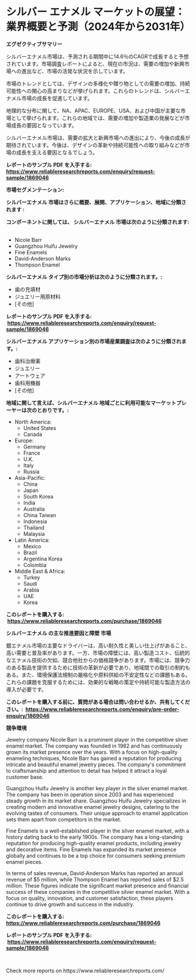 <p><h1>シルバー エナメル マーケットの展望：業界概要と予測（2024年から2031年）</h1></p><p><strong>エグゼクティブサマリー</strong></p>
<p><p>シルバーエナメル市場は、予測される期間中に14.6％のCAGRで成長すると予想されています。市場調査レポートによると、現在の市況は、需要の増加や新興市場への進出など、市場の活発な状況を示しています。</p><p>市場のトレンドとしては、デザインの多様化や贈り物としての需要の増加、持続可能性への関心の高まりなどが挙げられます。これらのトレンドは、シルバーエナメル市場の成長を促進しています。</p><p>地理的な分布に関して、NA、APAC、EUROPE、USA、および中国が主要な市場として挙げられます。これらの地域では、需要の増加や製造業の発展などが市場成長の要因となっています。</p><p>シルバーエナメル市場は、需要の拡大と新興市場への進出により、今後の成長が期待されています。今後は、デザインの革新や持続可能性への取り組みなどが市場の成長を支える要因となるでしょう。</p></p>
<p><strong>レポートのサンプル PDF を入手する: <a href="https://www.reliableresearchreports.com/enquiry/request-sample/1869046">https://www.reliableresearchreports.com/enquiry/request-sample/1869046</a></strong></p>
<p><strong>市場セグメンテーション:</strong></p>
<p><strong> シルバーエナメル 市場はさらに概要、展開、アプリケーション、地域に分類されます :</strong></p>
<p><strong>コンポーネントに関しては、 シルバーエナメル 市場は次のように分類されます: &nbsp;</strong></p>
<p><ul><li>Nicole Barr</li><li>Guangzhou Huifu Jewelry</li><li>Fine Enamels</li><li>David-Anderson Marks</li><li>Thompson Enamel</li></ul></p>
<p><strong> シルバーエナメル タイプ別の市場分析は次のように分類されます。:</strong></p>
<p><ul><li>歯の充填材</li><li>ジュエリー用原材料</li><li>[その他]</li></ul></p>
<p><strong>レポートのサンプル PDF を入手する: &nbsp;<a href="https://www.reliableresearchreports.com/enquiry/request-sample/1869046">https://www.reliableresearchreports.com/enquiry/request-sample/1869046</a></strong></p>
<p><strong> シルバーエナメル アプリケーション別の市場産業調査は次のように分類されます。:</strong></p>
<p><ul><li>歯科治療薬</li><li>ジュエリー</li><li>アートウェア</li><li>歯科用機器</li><li>[その他]</li></ul></p>
<p><strong>地域に関して言えば、シルバーエナメル 地域ごとに利用可能なマーケットプレーヤーは次のとおりです。:</strong></p>
<p><ul>
    <li>
        North America:
        <ul>
            <li>United States</li>
            <li>Canada</li>
        </ul>
    </li>
    <li>
        Europe:
        <ul>
            <li>Germany</li>
            <li>France</li>
            <li>U.K.</li>
            <li>Italy</li>
            <li>Russia</li>
        </ul>
    </li>
    <li>
        Asia-Pacific:
        <ul>
            <li>China</li>
            <li>Japan</li>
            <li>South Korea</li>
            <li>India</li>
            <li>Australia</li>
            <li>China Taiwan</li>
            <li>Indonesia</li>
            <li>Thailand</li>
            <li>Malaysia</li>
        </ul>
    </li>
    <li>
        Latin America:
        <ul>
            <li>Mexico</li>
            <li>Brazil</li>
            <li>Argentina Korea</li>
            <li>Colombia</li>
        </ul>
    </li>
    <li>
        Middle East & Africa:
        <ul>
            <li>Turkey</li>
            <li>Saudi</li>
            <li>Arabia</li>
            <li>UAE</li>
            <li>Korea</li>
        </ul>
    </li>
    </ul></p>
<p><strong>このレポートを購入する: &nbsp;<a href="https://www.reliableresearchreports.com/purchase/1869046">https://www.reliableresearchreports.com/purchase/1869046</a></strong></p>
<p><strong>シルバーエナメル の主な推進要因と障壁 市場</strong></p>
<p><p>銀エナメル市場の主要なドライバーは、高い耐久性と美しい仕上げがあること、高い需要と普及率があります。一方、市場の障壁には、高い製造コスト、伝統的なエナメル技術の欠如、競合他社からの価格競争があります。市場には、競争力のある製品を提供するために技術の革新が必要であり、地域間での取引の制約もある。また、環境保護法規制の厳格化や原料供給の不安定性などの課題もある。これらの課題を克服するためには、効果的な戦略の策定や持続可能な製造方法の導入が必要です。</p></p>
<p><strong>このレポートを購入する前に、質問がある場合は問い合わせるか、共有してください。:&nbsp; <a href="https://www.reliableresearchreports.com/enquiry/pre-order-enquiry/1869046">https://www.reliableresearchreports.com/enquiry/pre-order-enquiry/1869046</a></strong></p>
<p><strong>競争環境</strong></p>
<p><p>Jewelry company Nicole Barr is a prominent player in the competitive silver enamel market. The company was founded in 1982 and has continuously grown its market presence over the years. With a focus on high-quality enameling techniques, Nicole Barr has gained a reputation for producing intricate and beautiful enamel jewelry pieces. The company's commitment to craftsmanship and attention to detail has helped it attract a loyal customer base.</p><p>Guangzhou Huifu Jewelry is another key player in the silver enamel market. The company has been in operation since 2003 and has experienced steady growth in its market share. Guangzhou Huifu Jewelry specializes in creating modern and innovative enamel jewelry designs, catering to the evolving tastes of consumers. Their unique approach to enamel application sets them apart from competitors in the market.</p><p>Fine Enamels is a well-established player in the silver enamel market, with a history dating back to the early 1900s. The company has a long-standing reputation for producing high-quality enamel products, including jewelry and decorative items. Fine Enamels has expanded its market presence globally and continues to be a top choice for consumers seeking premium enamel pieces.</p><p>In terms of sales revenue, David-Anderson Marks has reported an annual revenue of $5 million, while Thompson Enamel has reported sales of $2.5 million. These figures indicate the significant market presence and financial success of these companies in the competitive silver enamel market. With a focus on quality, innovation, and customer satisfaction, these players continue to drive growth and success in the industry.</p></p>
<p><strong>このレポートを購入する: &nbsp; <a href="https://www.reliableresearchreports.com/purchase/1869046">https://www.reliableresearchreports.com/purchase/1869046</a></strong></p>
<p><strong>レポートのサンプル PDF を入手する: &nbsp;<a href="https://www.reliableresearchreports.com/enquiry/request-sample/1869046">https://www.reliableresearchreports.com/enquiry/request-sample/1869046</a></strong><strong></strong></p>
<p>&nbsp;</p>
<p>Check more reports on https://www.reliableresearchreports.com/</p>